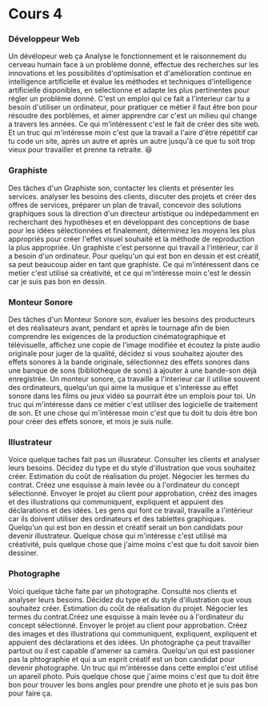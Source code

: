 # Cours 4
### Développeur Web
Un dévélopeur web ça Analyse le fonctionnement et le raisonnement du cerveau humain face à un problème donné,
effectue des recherches sur les innovations et les possibilités d'optimisation et d'amélioration continue en intelligence artificielle et
évalue les méthodes et techniques d'intelligence artificielle disponibles, en sélectionne et adapte les plus pertinentes pour régler un problème donné. C'est un emploi qui ce fait a l'interieur car tu a besoin d'utiliser un ordinateur, pour pratiquer ce métier il faut être bon pour résoudre des porblèmes, et aimer apprendre car c'est un milieu qui change a travers les années. Ce qui m'intéressent c'est le fait de créer des site web. Et un truc qui m'intéresse moin c'est que la travail a l'aire d'être répétitif car tu code un site, après un autre et après un autre jusqu'à ce que tu soit trop vieux pour travailler et prenne ta retraite. :laughing:

### Graphiste
Des tâches d'un Graphiste son, contacter les clients et présenter les services.
analyser les besoins des clients, discuter des projets et créer des offres de services, préparer un plan de travail,
concevoir des solutions graphiques sous la direction d'un directeur artistique ou indépedamment en recherchant des hypothèses et en développant des conceptions de base pour les idées sélectionnées et finalement, déterminez les moyens les plus appropriés pour créer l'effet visuel souhaité et la méthode de reproduction la plus appropriée. Un graphiste c'est personne qui travail a l'intérieur, car il a besoin d'un ordinateur. Pour quelqu'un qui est bon en dessin et est créatif, sa peut beaucoup aider en tant que graphiste. Ce qui m'intéressent dans ce metier c'est utilisé sa créativité, et ce qui m'intéresse moin c'est le dessin car je suis pas bon en dessin.

### Monteur Sonore
Des tâches d'un Monteur Sonore son, évaluer les besoins des producteurs et des réalisateurs avant, pendant et après le tournage afin de bien comprendre les exigences de la production cinématographique et télévisuelle, affichez une copie de l'image modifiée et écoutez la piste audio originale pour juger de la qualité,
décidez si vous souhaitez ajouter des effets sonores à la bande originale, sélectionnez des effets sonores dans une banque de sons (bibliothèque de sons) à ajouter à une bande-son déjà enregistrée. Un monteur sonore, ça travaille a  l'interieur car il utilise souvent des ordinateurs, quelqu'un qui aime la musique et s'interèsse au effet sonore dans les films ou jeux vidéo sa pourrait être un emplois pour toi. Un truc qui m'intéresse dans ce métier c'est utiliser des logicielle de traitement de son. Et une chose qui m'intéresse moin c'est que tu doit tu dois être bon pour créer des effets sonore, et mois je suis nulle.

### Illustrateur
Voice quelque taches fait pas un illusrateur. Consulter les clients et analyser leurs besoins. Décidez du type et du style d'illustration que vous souhaitez créer. Estimation du coût de réalisation du projet. Négocier les termes du contrat. Créez une esquisse à main levée ou à l'ordinateur du concept sélectionné. Envoyer le projet au client pour approbation, créez des images et des illustrations qui communiquent, expliquent et appuient des déclarations et des idées. Les gens qui font ce travail, travaille a l'intérieur car ils doivent utiliser des ordinateurs et des tablettes graphiques. Quelqu'un qui est bon en dessin et créatif serait un bon candidats pour devenir illustrateur. Quelque chose qui m'intéresse c'est utilisé ma créativité, puis quelque chose que j'aime moins c'est que tu doit savoir bien dessiner.

### Photographe
Voici quelque tâche faite par un photographe. Consulté nos clients et analyser leurs besoins. Décidez du type et du style d'illustration que vous souhaitez créer. Estimation du coût de réalisation du projet. Négocier les termes du contrat.Créez une esquisse à main levée ou à l'ordinateur du concept sélectionné. Envoyer le projet au client pour approbation. Créez des images et des illustrations qui communiquent, expliquent, expliquent et appuient des déclarations et des idées.
Un photographe ça peut travailler partout ou il est capable d'amener sa caméra. Quelqu'un qui est passioner pas la phtographie et qui a un esprit créatif est un bon candidat pour devenir photographe. Un truc qui m'intéresse dans cette emploi c'est utilisé un apareil photo. Puis quelque chose que j'aime moins c'est que tu doit être bon pour trouver les bons angles pour prendre une photo et je suis pas bon pour faire ça.
